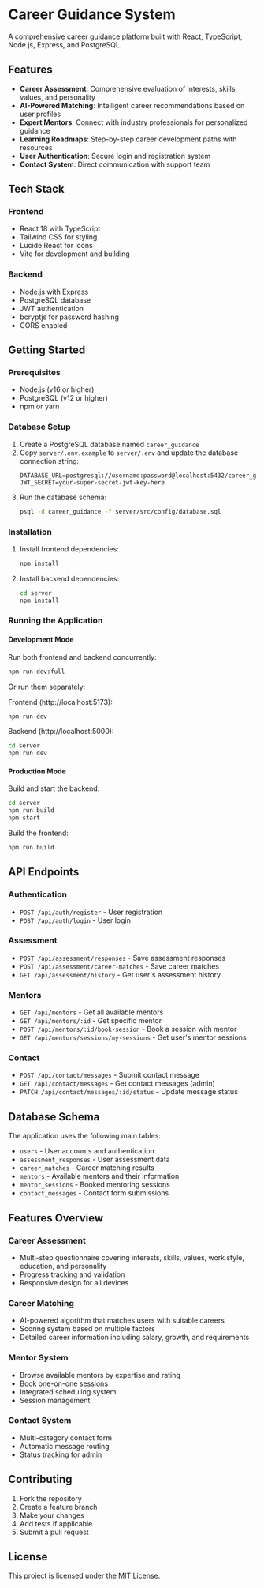 # Career Guidance System

A comprehensive career guidance platform built with React, TypeScript, Node.js, Express, and PostgreSQL.

## Features

- **Career Assessment**: Comprehensive evaluation of interests, skills, values, and personality
- **AI-Powered Matching**: Intelligent career recommendations based on user profiles
- **Expert Mentors**: Connect with industry professionals for personalized guidance
- **Learning Roadmaps**: Step-by-step career development paths with resources
- **User Authentication**: Secure login and registration system
- **Contact System**: Direct communication with support team

## Tech Stack

### Frontend
- React 18 with TypeScript
- Tailwind CSS for styling
- Lucide React for icons
- Vite for development and building

### Backend
- Node.js with Express
- PostgreSQL database
- JWT authentication
- bcryptjs for password hashing
- CORS enabled

## Getting Started

### Prerequisites
- Node.js (v16 or higher)
- PostgreSQL (v12 or higher)
- npm or yarn

### Database Setup

1. Create a PostgreSQL database named `career_guidance`
2. Copy `server/.env.example` to `server/.env` and update the database connection string:
   ```
   DATABASE_URL=postgresql://username:password@localhost:5432/career_guidance
   JWT_SECRET=your-super-secret-jwt-key-here
   ```
3. Run the database schema:
   ```bash
   psql -d career_guidance -f server/src/config/database.sql
   ```

### Installation

1. Install frontend dependencies:
   ```bash
   npm install
   ```

2. Install backend dependencies:
   ```bash
   cd server
   npm install
   ```

### Running the Application

#### Development Mode

Run both frontend and backend concurrently:
```bash
npm run dev:full
```

Or run them separately:

Frontend (http://localhost:5173):
```bash
npm run dev
```

Backend (http://localhost:5000):
```bash
cd server
npm run dev
```

#### Production Mode

Build and start the backend:
```bash
cd server
npm run build
npm start
```

Build the frontend:
```bash
npm run build
```

## API Endpoints

### Authentication
- `POST /api/auth/register` - User registration
- `POST /api/auth/login` - User login

### Assessment
- `POST /api/assessment/responses` - Save assessment responses
- `POST /api/assessment/career-matches` - Save career matches
- `GET /api/assessment/history` - Get user's assessment history

### Mentors
- `GET /api/mentors` - Get all available mentors
- `GET /api/mentors/:id` - Get specific mentor
- `POST /api/mentors/:id/book-session` - Book a session with mentor
- `GET /api/mentors/sessions/my-sessions` - Get user's mentor sessions

### Contact
- `POST /api/contact/messages` - Submit contact message
- `GET /api/contact/messages` - Get contact messages (admin)
- `PATCH /api/contact/messages/:id/status` - Update message status

## Database Schema

The application uses the following main tables:
- `users` - User accounts and authentication
- `assessment_responses` - User assessment data
- `career_matches` - Career matching results
- `mentors` - Available mentors and their information
- `mentor_sessions` - Booked mentoring sessions
- `contact_messages` - Contact form submissions

## Features Overview

### Career Assessment
- Multi-step questionnaire covering interests, skills, values, work style, education, and personality
- Progress tracking and validation
- Responsive design for all devices

### Career Matching
- AI-powered algorithm that matches users with suitable careers
- Scoring system based on multiple factors
- Detailed career information including salary, growth, and requirements

### Mentor System
- Browse available mentors by expertise and rating
- Book one-on-one sessions
- Integrated scheduling system
- Session management

### Contact System
- Multi-category contact form
- Automatic message routing
- Status tracking for admin

## Contributing

1. Fork the repository
2. Create a feature branch
3. Make your changes
4. Add tests if applicable
5. Submit a pull request

## License

This project is licensed under the MIT License.